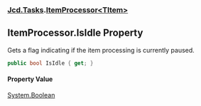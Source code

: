 ### [Jcd.Tasks](Jcd.Tasks.md 'Jcd.Tasks').[ItemProcessor&lt;TItem&gt;](Jcd.Tasks.ItemProcessor_TItem_.md 'Jcd.Tasks.ItemProcessor<TItem>')

## ItemProcessor<TItem>.IsIdle Property

Gets a flag indicating if the item processing is currently paused.

```csharp
public bool IsIdle { get; }
```

#### Property Value
[System.Boolean](https://docs.microsoft.com/en-us/dotnet/api/System.Boolean 'System.Boolean')